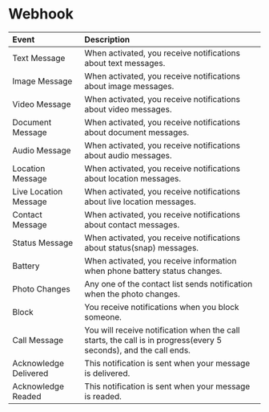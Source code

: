 # Webhook

| Event | Description |
| :--- | :--- |
| Text Message | When activated, you receive notifications about text messages. |
| Image Message | When activated, you receive notifications about image messages. |
| Video Message | When activated, you receive notifications about video messages. |
| Document Message | When activated, you receive notifications about document messages. |
| Audio Message | When activated, you receive notifications about audio messages. |
| Location Message | When activated, you receive notifications about location messages. |
| Live Location Message | When activated, you receive notifications about live location messages. |
| Contact Message | When activated, you receive notifications about contact messages. |
| Status Message | When activated, you receive notifications about status\(snap\) messages. |
| Battery | When activated, you receive information when phone battery status changes. |
| Photo Changes | Any one of the contact list sends notification when the photo changes. |
| Block | You receive notifications when you block someone. |
| Call Message | You will receive notification when the call starts, the call is in progress\(every 5 seconds\), and the call ends. |
| Acknowledge Delivered | This notification is sent when your message is delivered. |
| Acknowledge Readed | This notification is sent when your message is readed. |

